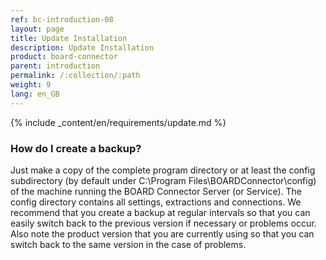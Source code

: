```yaml
---
ref: bc-introduction-08
layout: page
title: Update Installation
description: Update Installation
product: board-connector
parent: introduction
permalink: /:collection/:path
weight: 9
lang: en_GB
---
```



{% include _content/en/requirements/update.md %}

### How do I create a backup?
Just make a copy of the complete program directory or at least the config subdirectory (by default under C:\Program Files\BOARDConnector\config) of the machine running the BOARD Connector Server (or Service). The config directory contains all settings, extractions and connections.
We recommend that you create a backup at regular intervals so that you can easily switch back to the previous version if necessary or problems occur.
Also note the product version that you are currently using so that you can switch back to the same version in the case of problems.